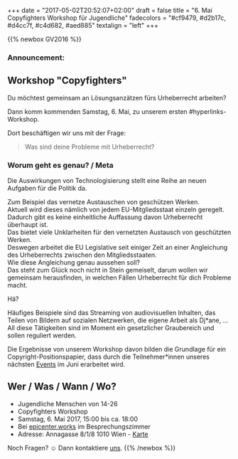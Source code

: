 +++
date = "2017-05-02T20:52:07+02:00"
draft = false
title = "6. Mai Copyfighters Workshop für Jugendliche"
fadecolors = "#cf9479, #d2b17c, #d4cc7f, #c4d682, #aed885"
textalign = "left"
+++

{{% newbox GV2016 %}}


### Announcement:
## Workshop "Copyfighters"

Du möchtest gemeinsam an Lösungsanzätzen fürs Urheberrecht arbeiten?

Dann komm kommenden Samstag, 6. Mai, zu unserem ersten #hyperlinks-Workshop.

Dort beschäftigen wir uns mit der Frage:

> Was sind deine Probleme mit Urheberrecht?

### Worum geht es genau? / Meta

Die Auswirkungen von Technologisierung stellt eine Reihe an neuen Aufgaben für die Politik da.

Zum Beispiel das vernetze Austauschen von geschützen Werken.   
Aktuell wird dieses nämlich von jedem EU-Mitgliedsstaat einzeln geregelt.   
Dadurch gibt es keine einheitliche Auffassung davon Urheberrecht überhaupt ist.   
Das bietet viele Unklarheiten für den vernetzten Austausch von geschützten Werken.   
Deswegen arbeitet die EU Legislative seit einiger Zeit an einer Angleichung des Urheberrechts zwischen den Mitgliedsstaaten.   
Wie diese Angleichung genau aussehen soll?   
Das steht zum Glück noch nicht in Stein gemeiselt, darum wollen wir gemeinsam herausfinden, in welchen Fällen Urheberrecht für dich Probleme macht.

Hä?

Häufiges Beispiele sind das Streaming von audiovisuellen Inhalten, das Teilen von Bildern auf sozialen Netzwerken, die eigene Arbeit als Dj*ane, ...   
All diese Tätigkeiten sind im Moment ein gesetzlicher Graubereich und sollen reguliert werden.

Die Ergebnisse von unserem Workshop davon bilden die Grundlage für ein Copyright-Positionspapier, dass durch die Teilnehmer*innen
unseres nächsten [Events](https://www.eurodig.org/index.php?id=716) im Juni erarbeitet wird.


## Wer / Was / Wann / Wo?

- Jugendliche Menschen von 14-26
- Copyfighters Workshop
- Samstag, 6. Mai 2017, 15:00 bis ca. 18:00
- Bei [epicenter.works](https://epicenter.works/geschichte) im Besprechungszimmer
 - Adresse: Annagasse 8/1/8 1010 Wien - [Karte](https://www.openstreetmap.org/node/478843289#map=19/48.20432/16.37183)

Noch Fragen? ☺ Dann kontaktiere [uns](/de/kontakt/).
{{% /newbox %}}
